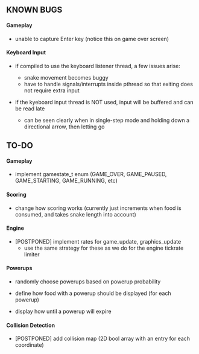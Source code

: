 ## KNOWN BUGS

#### Gameplay

* unable to capture Enter key (notice this on game over screen)

#### Keyboard Input

* if compiled to use the keyboard listener thread, a few issues arise:
  * snake movement becomes buggy
  * have to handle signals/interrupts inside pthread so that exiting does not require extra input

* if the kyeboard input thread is NOT used, input will be buffered and can be read late
  * can be seen clearly when in single-step mode and holding down a directional arrow, then letting go

## TO-DO

#### Gameplay

* implement gamestate_t enum (GAME_OVER, GAME_PAUSED, GAME_STARTING, GAME_RUNNING, etc)

#### Scoring

* change how scoring works (currently just increments when food is consumed, and takes snake length into account)

#### Engine

* [POSTPONED] implement rates for game_update, graphics_update
  * use the same strategy for these as we do for the engine tickrate limiter

#### Powerups

* randomly choose powerups based on powerup probability

* define how food with a powerup should be displayed (for each powerup)

* display how until a powerup will expire

#### Collision Detection

* [POSTPONED] add collision map (2D bool array with an entry for each coordinate)

